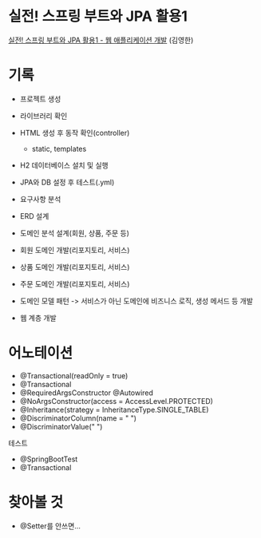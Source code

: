 # 실전! 스프링 부트와 JPA 활용1
[실전! 스프링 부트와 JPA 활용1 - 웹 애플리케이션 개발](https://www.inflearn.com/course/%EC%8A%A4%ED%94%84%EB%A7%81%EB%B6%80%ED%8A%B8-JPA-%ED%99%9C%EC%9A%A9-1?) (김영한)

# 기록
- 프로젝트 생성
- 라이브러리 확인
- HTML 생성 후 동작 확인(controller)
  - static, templates
- H2 데이터베이스 설치 및 실행
- JPA와 DB 설정 후 테스트(.yml)

- 요구사항 분석
- ERD 설계
- 도메인 분석 설계(회원, 상품, 주문 등)

- 회원 도메인 개발(리포지토리, 서비스)
- 상품 도메인 개발(리포지토리, 서비스)
- 주문 도메인 개발(리포지토리, 서비스)

- 도메인 모델 패턴
  -> 서비스가 아닌 도메인에 비즈니스 로직, 생성 메서드 등 개발
- 웹 계층 개발

# 어노테이션
* @Transactional(readOnly = true)
* @Transactional
* @RequiredArgsConstructor @Autowired
* @NoArgsConstructor(access = AccessLevel.PROTECTED)
* @Inheritance(strategy = InheritanceType.SINGLE_TABLE)
* @DiscriminatorColumn(name = " ")
* @DiscriminatorValue(" ")

테스트
* @SpringBootTest
* @Transactional


# 찾아볼 것
- @Setter를 안쓰면...

